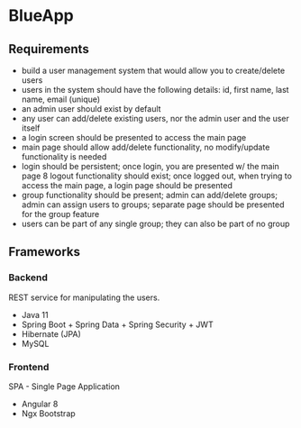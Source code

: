 # BlueApp

## Requirements

- build a user management system that would allow you to create/delete users
- users in the system should have the following details: id, first name, last name, email (unique)
- an admin user should exist by default
- any user can add/delete existing users, nor the admin user and the user itself
- a login screen should be presented to access the main page
- main page should allow add/delete functionality, no modify/update functionality is needed
- login should be persistent; once login, you are presented w/ the main page 8 logout functionality should exist; once logged out, when trying to access the main page, a login page should be presented
- group functionality should be present; admin can add/delete groups; admin can assign users to groups; separate page should be presented for the group feature
- users can be part of any single group; they can also be part of no group

## Frameworks

### Backend

REST service for manipulating the users.

- Java 11
- Spring Boot + Spring Data + Spring Security + JWT
- Hibernate (JPA)
- MySQL

### Frontend

SPA - Single Page Application

- Angular 8
- Ngx Bootstrap
